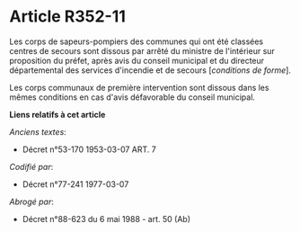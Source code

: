 # Article R352-11

Les corps de sapeurs-pompiers des communes qui ont été classées centres de secours sont dissous par arrêté du ministre de
l'intérieur sur proposition du préfet, après avis du conseil municipal et du directeur départemental des services d'incendie
et de secours [*conditions de forme*].

Les corps communaux de première intervention sont dissous dans les mêmes conditions en cas d'avis défavorable du conseil
municipal.

**Liens relatifs à cet article**

_Anciens textes_:

  - Décret n°53-170 1953-03-07 ART. 7

_Codifié par_:

  - Décret n°77-241 1977-03-07

_Abrogé par_:

  - Décret n°88-623 du 6 mai 1988 - art. 50 (Ab)
